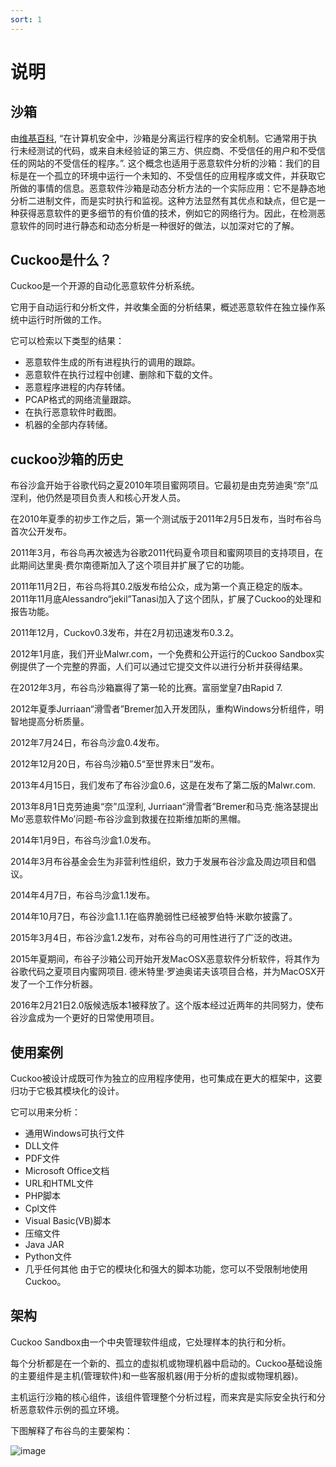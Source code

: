 ```yaml
---
sort: 1
---
```

# 说明

## 沙箱
   由[维基百科](http://en.wikipedia.org/wiki/Sandbox_%28computer_security%29), “在计算机安全中，沙箱是分离运行程序的安全机制。它通常用于执行未经测试的代码，或来自未经验证的第三方、供应商、不受信任的用户和不受信任的网站的不受信任的程序。”.
这个概念也适用于恶意软件分析的沙箱：我们的目标是在一个孤立的环境中运行一个未知的、不受信任的应用程序或文件，并获取它所做的事情的信息。恶意软件沙箱是动态分析方法的一个实际应用：它不是静态地分析二进制文件，而是实时执行和监视。这种方法显然有其优点和缺点，但它是一种获得恶意软件的更多细节的有价值的技术，例如它的网络行为。因此，在检测恶意软件的同时进行静态和动态分析是一种很好的做法，以加深对它的了解。
## Cuckoo是什么？
Cuckoo是一个开源的自动化恶意软件分析系统。

它用于自动运行和分析文件，并收集全面的分析结果，概述恶意软件在独立操作系统中运行时所做的工作。

它可以检索以下类型的结果：

- 恶意软件生成的所有进程执行的调用的跟踪。
- 恶意软件在执行过程中创建、删除和下载的文件。
- 恶意程序进程的内存转储。
- PCAP格式的网络流量跟踪。
- 在执行恶意软件时截图。
- 机器的全部内存转储。

## cuckoo沙箱的历史

布谷沙盒开始于谷歌代码之夏2010年项目蜜网项目。它最初是由克劳迪奥“奈”瓜涅利，他仍然是项目负责人和核心开发人员。

在2010年夏季的初步工作之后，第一个测试版于2011年2月5日发布，当时布谷鸟首次公开发布。

2011年3月，布谷鸟再次被选为谷歌2011代码夏令项目和蜜网项目的支持项目，在此期间达里奥·费尔南德斯加入了这个项目并扩展了它的功能。

2011年11月2日，布谷鸟将其0.2版发布给公众，成为第一个真正稳定的版本。2011年11月底Alessandro“jekil”Tanasi加入了这个团队，扩展了Cuckoo的处理和报告功能。

2011年12月，Cuckov0.3发布，并在2月初迅速发布0.3.2。

2012年1月底，我们开业Malwr.com，一个免费和公开运行的Cuckoo Sandbox实例提供了一个完整的界面，人们可以通过它提交文件以进行分析并获得结果。

在2012年3月，布谷鸟沙箱赢得了第一轮的比赛。富丽堂皇7由Rapid 7.

2012年夏季Jurriaan“滑雪者”Bremer加入开发团队，重构Windows分析组件，明智地提高分析质量。

2012年7月24日，布谷鸟沙盒0.4发布。

2012年12月20日，布谷鸟沙箱0.5“至世界末日”发布。

2013年4月15日，我们发布了布谷沙盒0.6，这是在发布了第二版的Malwr.com.

2013年8月1日克劳迪奥“奈”瓜涅利, Jurriaan“滑雪者”Bremer和马克·施洛瑟提出Mo‘恶意软件Mo’问题-布谷沙盒到救援在拉斯维加斯的黑帽。

2014年1月9日，布谷鸟沙盒1.0发布。

2014年3月布谷基金会生为非营利性组织，致力于发展布谷沙盒及周边项目和倡议。

2014年4月7日，布谷鸟沙盒1.1发布。

2014年10月7日，布谷沙盒1.1.1在临界脆弱性已经被罗伯特·米歇尔披露了。

2015年3月4日，布谷沙盒1.2发布，对布谷鸟的可用性进行了广泛的改进。

2015年夏期间，布谷子沙箱公司开始开发MacOSX恶意软件分析软件，将其作为谷歌代码之夏项目内蜜网项目. 德米特里·罗迪奥诺夫该项目合格，并为MacOSX开发了一个工作分析器。

2016年2月21日2.0版候选版本1被释放了。这个版本经过近两年的共同努力，使布谷沙盒成为一个更好的日常使用项目。

## 使用案例
Cuckoo被设计成既可作为独立的应用程序使用，也可集成在更大的框架中，这要归功于它极其模块化的设计。

它可以用来分析：

- 通用Windows可执行文件
- DLL文件
- PDF文件
- Microsoft Office文档
- URL和HTML文件
- PHP脚本
- Cpl文件
- Visual Basic(VB)脚本
- 压缩文件
- Java JAR
- Python文件
- 几乎任何其他
由于它的模块化和强大的脚本功能，您可以不受限制地使用Cuckoo。

## 架构
Cuckoo Sandbox由一个中央管理软件组成，它处理样本的执行和分析。

每个分析都是在一个新的、孤立的虚拟机或物理机器中启动的。Cuckoo基础设施的主要组件是主机(管理软件)和一些客服机器(用于分析的虚拟或物理机器)。

主机运行沙箱的核心组件，该组件管理整个分析过程，而来宾是实际安全执行和分析恶意软件示例的孤立环境。

下图解释了布谷鸟的主要架构：


![image](https://user-images.githubusercontent.com/16918550/123380080-96c79a00-d5c1-11eb-9fc5-d4164e4ec4ba.png)

